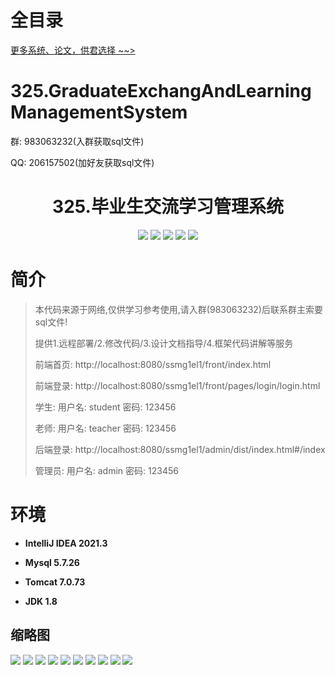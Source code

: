 # 全目录

[更多系统、论文，供君选择 ~~>](https://www.bitwise.net.cn)

# 325.GraduateExchangAndLearningManagementSystem

<p>群: 983063232(入群获取sql文件)</p>
<p>QQ: 206157502(加好友获取sql文件)</p>

<p><h1 align="center">325.毕业生交流学习管理系统</h1></p>


<p align="center">
	<img src="https://img.shields.io/badge/jdk-1.8-orange.svg"/>
    <img src="https://img.shields.io/badge/spring-5.x-lightgrey.svg"/>
    <img src="https://img.shields.io/badge/springmvc-3.x-blue.svg"/>
    <img src="https://img.shields.io/badge/mybatis-5.x-yellow.svg"/>
    <img src="https://img.shields.io/badge/vue-3.x-blue.svg"/>
</p>

# 简介

> 本代码来源于网络,仅供学习参考使用,请入群(983063232)后联系群主索要sql文件!
>
> 提供1.远程部署/2.修改代码/3.设计文档指导/4.框架代码讲解等服务
>
> 前端首页: http://localhost:8080/ssmg1el1/front/index.html
>
> 前端登录: http://localhost:8080/ssmg1el1/front/pages/login/login.html
>
> 学生: 用户名: student 密码: 123456
>
> 老师: 用户名: teacher 密码: 123456
>
> 后端登录: http://localhost:8080/ssmg1el1/admin/dist/index.html#/index
>
> 管理员: 用户名: admin 密码: 123456
>

# 环境

- <b>IntelliJ IDEA 2021.3</b>

- <b>Mysql 5.7.26</b>

- <b>Tomcat 7.0.73</b>

- <b>JDK 1.8</b>




## 缩略图

![](https://bitwise.oss-cn-heyuan.aliyuncs.com/2024/9/10/4f8f695e-8495-4bbc-b779-c7a2b61a6c1f.png)
![](https://bitwise.oss-cn-heyuan.aliyuncs.com/2024/9/10/214c2526-0834-4ee2-a508-aca0cb58cda2.png)
![](https://bitwise.oss-cn-heyuan.aliyuncs.com/2024/9/10/0e0bace7-d58a-4da0-9e14-c77cc1a28403.png)
![](https://bitwise.oss-cn-heyuan.aliyuncs.com/2024/9/10/78c5d87b-0d14-492b-8ca4-cda599c8e2a6.png)
![](https://bitwise.oss-cn-heyuan.aliyuncs.com/2024/9/10/eea838fc-4c08-407a-bdbe-de266a70f752.png)
![](https://bitwise.oss-cn-heyuan.aliyuncs.com/2024/9/10/d4f58ebf-f09b-49a7-b3a1-3a4d2f205eef.png)
![](https://bitwise.oss-cn-heyuan.aliyuncs.com/2024/9/10/d54b312f-83ab-4ee1-804e-0830da69c5d3.png)
![](https://bitwise.oss-cn-heyuan.aliyuncs.com/2024/9/10/28aaf38b-6c2e-4040-9412-389cb9239e94.png)
![](https://bitwise.oss-cn-heyuan.aliyuncs.com/2024/9/10/bd491d50-9b91-4dcb-8250-58c35dc48b25.png)
![](https://bitwise.oss-cn-heyuan.aliyuncs.com/2024/9/10/e5bc3bdb-a515-4a52-8ef4-31d30058372a.png)







